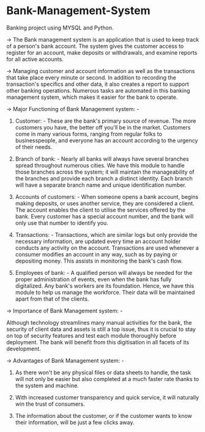 # Bank-Management-System
Banking project using MYSQL and Python. 

->  The Bank management system is an application that is used to keep track of a person's bank account. The system gives the customer access to register for an account, make deposits or withdrawals, and examine reports for all active accounts.  
 

->  Managing customer and account information as well as the transactions that take place every minute or second. In addition to recording the transaction's specifics and other data, it also creates a report to support other banking operations. Numerous tasks are automated in this banking management system, which makes it easier for the bank to operate.
 

->  Major Functioning of Bank Management system: -


1. Customer: - These are the bank's primary source of revenue. The more customers you have, the better off you'll be in the market. Customers come in many various forms, ranging from regular folks to businesspeople, and everyone has an account according to the urgency of their needs.

2. Branch of bank: - Nearly all banks will always have several branches spread throughout numerous cities. We have this module to handle those branches across the system; it will maintain the manageability of the branches and provide each branch a distinct identity. Each branch will have a separate branch name and unique identification number.

3. Accounts of customers: - When someone opens a bank account, begins making deposits, or uses another service, they are considered a client. The account enables the client to utilise the services offered by the bank. Every customer has a special account number, and the bank will only use that number to identify you.

4. Transactions: - Transactions, which are similar logs but only provide the necessary information, are updated every time an account holder conducts any activity on the account. Transactions are used whenever a consumer modifies an account in any way, such as by paying or depositing money. This assists in monitoring the bank's cash flow.

5. Employees of bank: - A qualified person will always be needed for the proper administration of events, even when the bank has fully digitalized. Any bank's workers are its foundation. Hence, we have this module to help us manage the workforce. Their data will be maintained apart from that of the clients.
 

->  Importance of Bank Management system: -

Although technology streamlines many manual activities for the bank, the security of client data and assets is still a top issue, thus it is crucial to stay on top of security features and test each module thoroughly before deployment. The bank will benefit from this digitisation in all facets of its development.
 

->  Advantages of Bank Management system: -

1. As there won't be any physical files or data sheets to handle, the task will not only be easier but also completed at a much faster rate thanks to the system and machine.

2. With increased customer transparency and quick service, it will naturally win the trust of consumers.

3. The information about the customer, or if the customer wants to know their information, will be just a few clicks away.

